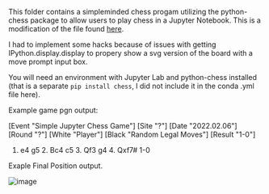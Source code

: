 This folder contains a simpleminded chess progam utilizing the python-chess package to allow
users to play chess in a Jupyter Notebook.  This is a modification of the file 
found [here](https://jupyter.brynmawr.edu/services/public/dblank/CS371%20Cognitive%20Science/2016-Fall/Programming%20a%20Chess%20Player.ipynb).

I had to implement some hacks because of issues with getting IPython.display.display to propery show 
a svg version of the board with a move prompt input box.

You will need an environment with Jupyter Lab and python-chess installed (that is a separate `pip install chess`, I did not include it in the conda .yml file here).

Example game pgn output:

[Event "Simple Jupyter Chess Game"]
[Site "?"]
[Date "2022.02.06"]
[Round "?"]
[White "Player"]
[Black "Random Legal Moves"]
[Result "1-0"]

1. e4 g5 2. Bc4 c5 3. Qf3 g4 4. Qxf7# 1-0

Exaple Final Position output.

![image](https://user-images.githubusercontent.com/64290138/152707406-a51c4840-af81-4663-970c-fcf6a0d1cee8.png)
